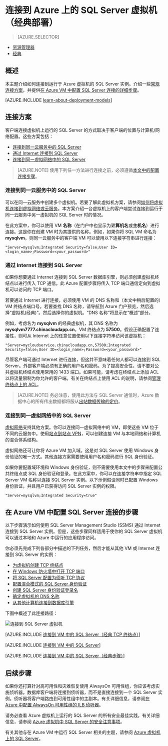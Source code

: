 <properties
	pageTitle="连接到 SQL Server 虚拟机（经典）| Azure"
	description="了解如何连接到 Azure 中虚拟机上运行的 SQL Server。本主题使用经典部署模型。方案根据网络配置和客户端位置的不同而异。"
	services="virtual-machines-windows"
	documentationCenter="na"
	authors="rothja"
	manager="jhubbard"
	tags="azure-service-management"/>
<tags
	ms.service="virtual-machines-windows"
	ms.devlang="na"
	ms.topic="article"
	ms.tgt_pltfrm="vm-windows-sql-server"
	ms.workload="infrastructure-services"
	ms.date="06/23/2016"
	wacn.date="08/08/2016"
	ms.author="jroth" />

# 连接到 Azure 上的 SQL Server 虚拟机（经典部署）

> [AZURE.SELECTOR]
- [资源管理器](/documentation/articles/virtual-machines-windows-sql-connect/)
- [经典](/documentation/articles/virtual-machines-windows-classic-sql-connect/)

## 概述

本主题介绍如何连接到运行于 Azure 虚拟机的 SQL Server 实例。介绍一些[常规连接方案](#connection-scenarios)，并提供[在 Azure VM 中配置 SQL Server 连接的详细步骤](#steps-for-configuring-sql-server-connectivity-in-an-azure-vm)。

[AZURE.INCLUDE [learn-about-deployment-models](../../includes/learn-about-deployment-models-classic-include.md)]

## <a name="connection-scenarios"></a> 连接方案

客户端连接虚拟机上运行的 SQL Server 的方式取决于客户端的位置与计算机/网络配置。这些方案包括：

- [连接到同一云服务中的 SQL Server](#connect-to-sql-server-in-the-same-cloud-service)
- [通过 Internet 连接到 SQL Server](#connect-to-sql-server-over-the-internet)
- [连接到同一虚拟网络中的 SQL Server](#connect-to-sql-server-in-the-same-virtual-network)

>[AZURE.NOTE] 使用下列任一方法进行连接之前，必须遵循[本文中的配置连接步骤](#steps-for-configuring-sql-server-connectivity-in-an-azure-vm)。

### <a name="connect-to-sql-server-in-the-same-cloud-service"></a> 连接到同一云服务中的 SQL Server

可以在同一云服务中创建多个虚拟机。若要了解此虚拟机方案，请参阅[如何将虚拟机连接到虚拟网络或云服务](/documentation/articles/virtual-machines-windows-classic-connect-vms/#connect-vms-in-a-standalone-cloud-service)。本方案介绍一台虚拟机上的客户端尝试连接到运行于同一云服务中另一虚拟机的 SQL Server 时的情况。

在此方案中，你可以使用 VM **名称**（在门户中也显示为**计算机名**或**主机名**）进行连接。这是你在创建 VM 时为其提供的名称。例如，如果你将 SQL VM 命名为 **mysqlvm**，则同一云服务中的客户端 VM 可以使用以下连接字符串进行连接：

	"Server=mysqlvm;Integrated Security=false;User ID=<login_name>;Password=<your_password>"

### <a name="connect-to-sql-server-over-the-internet"></a> 通过 Internet 连接到 SQL Server

如果你想要通过 Internet 连接到 SQL Server 数据库引擎，则必须创建虚拟机终结点以进行传入 TCP 通信。此 Azure 配置步骤将传入 TCP 端口通信定向到虚拟机可以访问的 TCP 端口。

若要通过 Internet 进行连接，必须使用 VM 的 DNS 名称和（本文中稍后配置的）VM 终结点端口号。若要查找 DNS 名称，请导航到 Azure 门户预览，然后选择“虚拟机(经典)”。然后选择你的虚拟机。“DNS 名称”将显示在“概述”部分。

例如，考虑名为 **mysqlvm** 的经典虚拟机，其 DNS 名称为 **mysqlvm7777.chinacloudapp.cn**，VM 终结点为 **57500**。假设正确配置了连接性，则可从 Internet 上的任意位置使用以下连接字符串访问该虚拟机：

	"Server=mycloudservice.chinacloudapp.cn,57500;Integrated Security=false;User ID=<login_name>;Password=<your_password>"

尽管客户端可通过 Internet 进行连接，但这并不意味着任何人都可以连接到 SQL Server。外部客户端必须有正确的用户名和密码。为了提高安全性，请不要对公共虚拟机终结点使用常用的 1433 端口。如果可能，请考虑在终结点上添加 ACL 以将流量限制为你允许的客户端。有关在终结点上使用 ACL 的说明，请参阅[管理终结点上的 ACL](/documentation/articles/virtual-machines-windows-classic-setup-endpoints/#manage-the-acl-on-an-endpoint)。

>[AZURE.NOTE] 务必注意，使用此方法与 SQL Server 通信时，Azure 数据中心的所有传出数据都将服从[出站数据传输的定价](/pricing/details/data-transfer/)。

### <a name="connect-to-sql-server-in-the-same-virtual-network"></a> 连接到同一虚拟网络中的 SQL Server

[虚拟网络](/documentation/articles/virtual-networks-overview/)支持其他方案。你可以连接同一虚拟网络中的 VM，即使这些 VM 位于不同的云服务中。使用[站点到站点 VPN](/documentation/articles/vpn-gateway-site-to-site-create/)，可以创建连接 VM 与本地网络和计算机的混合体系结构。

虚拟网络还可让你将 Azure VM 加入域。这是对 SQL Server 使用 Windows 身份验证的唯一方式。其他连接方案需要使用用户名和密码进行 SQL 身份验证。

如果你要配置域环境和 Windows 身份验证，则不需要使用本文中的步骤来配置公共终结点或 SQL 身份验证和登录。在此方案中，你可以在连接字符串中指定 SQL Server VM 名称以连接 SQL Server 实例。以下示例假设同时已配置 Windows 身份验证，并且用户已获得访问 SQL Server 实例的权限。

	"Server=mysqlvm;Integrated Security=true"

## <a name="steps-for-configuring-sql-server-connectivity-in-an-azure-vm"></a> 在 Azure VM 中配置 SQL Server 连接的步骤

以下步骤演示如何使用 SQL Server Management Studio (SSMS) 通过 Internet 连接到 SQL Server 实例。但是，这些步骤同样适用于使你的 SQL Server 虚拟机可以通过本地和 Azure 中运行的应用程序访问。

你必须先完成下列各部分中描述的下列任务，然后才能从其他 VM 或 Internet 连接到 SQL Server 的实例：

- [为虚拟机创建 TCP 终结点](#create-a-tcp-endpoint-for-the-virtual-machine)
- [在 Windows 防火墙中打开 TCP 端口](#open-tcp-ports-in-the-windows-firewall-for-the-default-instance-of-the-database-engine)
- [将 SQL Server 配置为侦听 TCP 协议](#configure-sql-server-to-listen-on-the-tcp-protocol)
- [配置混合模式的 SQL Server 身份验证](#configure-sql-server-for-mixed-mode-authentication)
- [创建 SQL Server 身份验证登录名](#create-sql-server-authentication-logins)
- [确定虚拟机的 DNS 名称](#determine-the-dns-name-of-the-virtual-machine)
- [从其他计算机连接到数据库引擎](#connect-to-the-database-engine-from-another-computer)

下图中概述了此连接路径：

![连接到 SQL Server 虚拟机](./media/virtual-machines-sql-server-connection-steps/SQLServerinVMConnectionMap.png)

[AZURE.INCLUDE [连接到 VM 中的 SQL Server（经典 TCP 终结点）](../../includes/virtual-machines-sql-server-connection-steps-classic-tcp-endpoint.md)]

[AZURE.INCLUDE [连接到 VM 中的 SQL Server](../../includes/virtual-machines-sql-server-connection-steps.md)]

[AZURE.INCLUDE [连接到 VM 中的 SQL Server（经典步骤）](../../includes/virtual-machines-sql-server-connection-steps-classic.md)]

## 后续步骤

如果你还打算针对高可用性和灾难恢复使用 AlwaysOn 可用性组，你应该考虑实施侦听器。数据库客户端将连接到侦听器，而不是直接连接到一个 SQL Server 实例。侦听器将客户端路由到可用性组中的主副本。有关详细信息，请参阅[在 Azure 中配置 AlwaysOn 可用性组的 ILB 侦听器](/documentation/articles/virtual-machines-windows-classic-ps-sql-int-listener/)。

请务必查看 Azure 虚拟机上运行的 SQL Server 的所有安全最佳实践。有关详细信息，请参阅 [Azure 虚拟机中 SQL Server 的安全注意事项](/documentation/articles/virtual-machines-windows-sql-security/)。

有关其他与在 Azure VM 中运行 SQL Server 相关的主题，请参阅 [Azure 虚拟机上的 SQL Server](/documentation/articles/virtual-machines-windows-sql-server-iaas-overview/)。

<!---HONumber=Mooncake_0801_2016-->